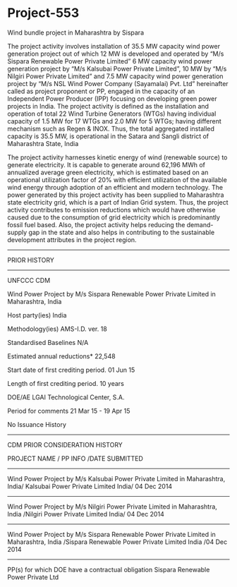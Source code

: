 # Project-553
Wind bundle project in Maharashtra by Sispara

The project activity involves installation of 35.5 MW capacity wind power generation project out of
which 12 MW is developed and operated by “M/s Sispara Renewable Power Private Limited” 6
MW capacity wind power generation project by “M/s Kalsubai Power Private Limited”, 10 MW by
“M/s Nilgiri Power Private Limited” and 7.5 MW capacity wind power generation project by “M/s
NSL Wind Power Company (Sayamalai) Pvt. Ltd” hereinafter called as project proponent or PP,
engaged in the capacity of an Independent Power Producer (IPP) focusing on developing green
power projects in India. The project activity is defined as the installation and operation of total 22
Wind Turbine Generators (WTGs) having individual capacity of 1.5 MW for 17 WTGs and 2.0 MW
for 5 WTGs; having different mechanism such as Regen & INOX. Thus, the total aggregated
installed capacity is 35.5 MW, is operational in the Satara and Sangli district of Maharashtra State,
India

The project activity harnesses kinetic energy of wind (renewable source) to generate electricity. It is
capable to generate around 62,196 MWh of annualized average green electricity, which is estimated
based on an operational utilization factor of 20% with efficient utilization of the available wind
energy through adoption of an efficient and modern technology. The power generated by this
project activity has been supplied to Maharashtra state electricity grid, which is a part of Indian
Grid system. Thus, the project activity contributes to emission reductions which would have
otherwise caused due to the consumption of grid electricity which is predominantly fossil fuel
based. Also, the project activity helps reducing the demand-supply gap in the state and also helps in
contributing to the sustainable development attributes in the project region. 
____________
PRIOR HISTORY
__________
UNFCCC CDM

Wind Power Project by M/s Sispara Renewable Power Private Limited in Maharashtra, India

Host party(ies)	India

Methodology(ies)	AMS-I.D. ver. 18

Standardised Baselines	N/A

Estimated annual reductions*	22,548

Start date of first crediting period.	01 Jun 15

Length of first crediting period.	10 years

DOE/AE	LGAI Technological Center, S.A.

Period for comments	21 Mar 15 - 19 Apr 15

No Issuance History
__________________
CDM PRIOR CONSIDERATION HISTORY

PROJECT NAME / PP INFO  /DATE SUBMITTED
____________

Wind Power Project by M/s Kalsubai Power Private Limited in Maharashtra, India/	Kalsubai Power Private Limited	India/	04 Dec 2014
_________
Wind Power Project by M/s Nilgiri Power Private Limited in Maharashtra, India	/Nilgiri Power Private Limited	India/	04 Dec 2014
_____________
Wind Power Project by M/s Sispara Renewable Power Private Limited in Maharashtra, India	/Sispara Renewable Power Private Limited	India	/04 Dec 2014
_______________

PP(s) for which DOE have a contractual obligation	Sispara Renewable Power Private Ltd
